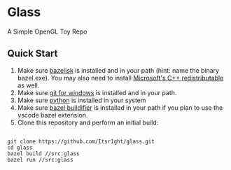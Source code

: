 # Glass

A Simple OpenGL Toy Repo

## Quick Start

1) Make sure [bazelisk](https://github.com/bazelbuild/bazelisk/releases) is installed and in your path (hint: name the binary bazel.exe). You may also need to install [Microsoft's C++ redistributable](https://learn.microsoft.com/en-us/cpp/windows/latest-supported-vc-redist) as well.
2) Make sure [git for windows](https://gitforwindows.org/) is installed and in your path.
3) Make sure [python](https://www.python.org/) is installed in your system
4) Make sure [bazel buildifier](https://github.com/bazelbuild/buildtools/releases) is installed in your path if you plan to use the vscode bazel extension.
5) Clone this repository and perform an initial build:

~~~

git clone https://github.com/Itsr1ght/glass.git
cd glass
bazel build //src:glass
bazel run //src:glass

~~~
